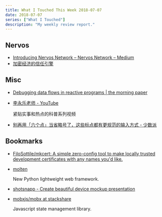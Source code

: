 ```yaml
---
title: What I Touched This Week 2018-07-07
date: 2018-07-07
series: ["What I Touched"]
description: "My weekly review report."
---
```


## Nervos

* [Introducing Nervos Network – Nervos Network – Medium](https://medium.com/nervosnetwork/introducing-nervos-network-7a2dcfd6a1d0)
* [加密经济的信任引擎](https://www.jianshu.com/p/2dfed83fee1f)

<!--more-->

## Misc

* [Debugging data flows in reactive programs | the morning paper](https://blog.acolyer.org/2018/06/29/debugging-data-flows-in-reactive-programs/)

* [李永乐老师 - YouTube](https://www.youtube.com/channel/UCSs4A6HYKmHA2MG_0z-F0xw/videos)

    紧贴实事和热点的科普系列视频

* [别再用「六个点」当省略号了，这些标点都有更规范的输入方式 - 少数派](https://sspai.com/post/45516)

## Bookmarks

* [FiloSottile/mkcert: A simple zero-config tool to make locally trusted development certificates with any names you'd like.](https://github.com/FiloSottile/mkcert)
* [molten](https://moltenframework.com/)

    New Python lightweight web framework.

* [shotsnapp - Create beautiful device mockup presentation](https://shotsnapp.com/)
* [mobxjs/mobx at stackshare](https://github.com/mobxjs/mobx?ref=stackshare)

    Javascript state management library.
